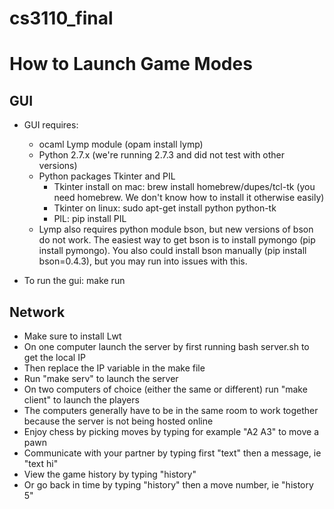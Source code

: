 # cs3110_final

# How to Launch Game Modes

## GUI
- GUI requires:
  - ocaml Lymp module (opam install lymp)
  - Python 2.7.x (we're running 2.7.3 and did not test with other versions)
  - Python packages Tkinter and PIL
    - Tkinter install on mac: brew install homebrew/dupes/tcl-tk (you need homebrew. We don't know how to install it otherwise easily)
    - Tkinter on linux: sudo apt-get install python python-tk
    - PIL: pip install PIL
  - Lymp also requires python module bson, but new versions of bson do not work. The easiest way to get bson is to install pymongo (pip install pymongo). You also could install bson manually (pip install bson=0.4.3), but you may run into issues with this.

- To run the gui: make run


## Network

- Make sure to install Lwt
- On one computer launch the server by first running bash server.sh to get the local IP
- Then replace the IP variable in the make file
- Run "make serv" to launch the server
- On two computers of choice (either the same or different) run "make client" to launch the players
- The computers generally have to be in the same room to work together because the server is not being hosted online
- Enjoy chess by picking moves by typing for example "A2 A3" to move a pawn
- Communicate with your partner by typing first "text" then a message, ie "text hi"
- View the game history by typing "history"
- Or go back in time by typing "history" then a move number, ie "history 5"
